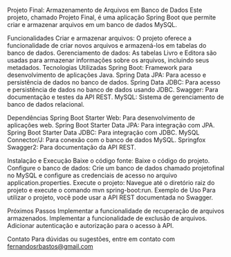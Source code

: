 Projeto Final: Armazenamento de Arquivos em Banco de Dados Este projeto, chamado Projeto Final, é uma aplicação Spring Boot que permite criar e armazenar arquivos em um banco de dados MySQL.

Funcionalidades Criar e armazenar arquivos: O projeto oferece a funcionalidade de criar novos arquivos e armazená-los em tabelas do banco de dados. 
Gerenciamento de dados: As tabelas Livro e Editora são usadas para armazenar informações sobre os arquivos, incluindo seus metadados. 
Tecnologias Utilizadas Spring Boot: Framework para desenvolvimento de aplicações Java. 
Spring Data JPA: Para acesso e persistência de dados no banco de dados. 
Spring Data JDBC: Para acesso e persistência de dados no banco de dados usando JDBC. 
Swagger: Para documentação e testes da API REST. 
MySQL: Sistema de gerenciamento de banco de dados relacional. 

Dependências Spring Boot Starter Web: Para desenvolvimento de aplicações web. 
Spring Boot Starter Data JPA: Para integração com JPA. 
Spring Boot Starter Data JDBC: Para integração com JDBC. 
MySQL Connector/J: Para conexão com o banco de dados MySQL. 
Springfox Swagger2: Para documentação da API REST. 

Instalação e Execução Baixe o código fonte: Baixe o código do projeto. 
Configure o banco de dados: Crie um banco de dados chamado projetofinal no MySQL e configure as credenciais de acesso no arquivo application.properties. 
Execute o projeto: Navegue até o diretório raiz do projeto e execute o comando mvn spring-boot:run. 
Exemplo de Uso Para utilizar o projeto, você pode usar a API REST documentada no Swagger.

Próximos Passos Implementar a funcionalidade de recuperação de arquivos armazenados. Implementar a funcionalidade de exclusão de arquivos. Adicionar autenticação e autorização para o acesso à API.

Contato Para dúvidas ou sugestões, entre em contato com fernandosrbastos@gmail.com
